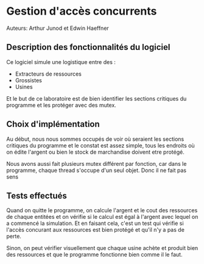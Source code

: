 # Gestion d'accès concurrents

Auteurs: Arthur Junod et Edwin Haeffner

## Description des fonctionnalités du logiciel

Ce logiciel simule une logistique entre des :

- Extracteurs de ressources
- Grossistes
- Usines

Et le but de ce laboratoire est de bien identifier les sections critiques du 
programme et les protéger avec des mutex. 


## Choix d'implémentation

Au début, nous nous sommes occupés de voir où seraient les sections critiques du 
programme et le constat est assez simple, tous les endroits où on édite l'argent 
ou bien le stock de marchandise doivent etre protégé.

Nous avons aussi fait plusieurs mutex différent par fonction, car dans le 
programme, chaque thread s'occupe d'un seul objet. Donc il ne fait pas sens



## Tests effectués

Quand on quitte le programme, on calcule l'argent et le cout des ressources de 
chaque entitées et on vérifie si le calcul est égal à l'argent avec lequel on a 
commencé la simulation. Et en faisant cela, c'est un test qui vérifie si l'accès 
concurant aux ressources est bien protégé et qu'il n'y a pas de perte. 

Sinon, on peut vérifier visuellement que chaque usine achète et produit bien des 
ressources et que le programme fonctionne bien comme il le faut.